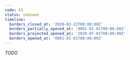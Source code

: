 ```yaml
---
code: ES
status: unknown
timeline:
  borders_closed_at: '2020-03-22T00:00:00Z'
  borders_partially_opened_at: '0001-01-01T00:00:00Z'
  borders_projected_opened_at: '2020-07-01T00:00:00Z'
  borders_opened_at: '0001-01-01T00:00:00Z'
---
```



_TODO_
